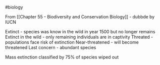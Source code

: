 #biology 

From [[Chapter 55 - Biodiversity and Conservation Biology]] - dubbde by IUCN

Extinct - species was know in the wild in year 1500 but no longer remains
Extinct in the wild - only remaining individuals are in captivity
Threated - populations face risk of extinction
Near-threatened - will become threatened
Last concern - abundant species

Mass extinction classified by 75% of species wiped out